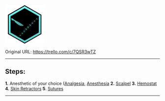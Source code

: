 ![tile059(3).png\|200](./Open%20&%20Close%20Surgery%20-%20Attachments/6718845db30472d958dd7bd6.png)

Original URL: https://trello.com/c/7QSR3wTZ

---

## Steps:

**1.** Anesthetic of your choice ([Analgesia](../Torso/Analgesia.md), [Anesthesia](../Torso/Anesthesia.md)
**2.** [Scalpel](../Items/Scalpel.md)
**3.** [Hemostat](../Items/Hemostat.md)
**4.** [Skin Retractors](../Items/Skin%20Retractors.md)
**5**. [Sutures](../Items/Sutures.md)

---

